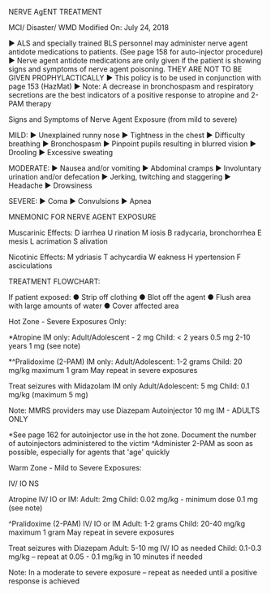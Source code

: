NERVE AgENT TREATMENT

MCI/ Disaster/ WMD
Modified On: July 24, 2018

► ALS and specially trained BLS personnel may administer nerve agent antidote medications to patients. (See page 158 for auto-injector procedure)
► Nerve agent antidote medications are only given if the patient is showing signs and symptoms of nerve agent poisoning. THEY ARE NOT TO BE GIVEN PROPHYLACTICALLY
► This policy is to be used in conjunction with page 153 (HazMat)
► Note: A decrease in bronchospasm and respiratory secretions are the best indicators of a positive response to atropine and 2-PAM therapy

Signs and Symptoms of Nerve Agent Exposure (from mild to severe)

MILD:
► Unexplained runny nose
► Tightness in the chest
► Difficulty breathing
► Bronchospasm
► Pinpoint pupils resulting in blurred vision
► Drooling
► Excessive sweating

MODERATE:
► Nausea and/or vomiting
► Abdominal cramps
► Involuntary urination and/or defecation
► Jerking, twitching and staggering
► Headache
► Drowsiness

SEVERE:
► Coma
► Convulsions
► Apnea

MNEMONIC FOR NERVE AGENT EXPOSURE

Muscarinic Effects:
D iarrhea
U rination
M iosis
B radycaria, bronchorrhea
E mesis
L acrimation
S alivation

Nicotinic Effects:
M ydriasis
T achycardia
W eakness
H ypertension
F asciculations

TREATMENT FLOWCHART:

If patient exposed:
● Strip off clothing
● Blot off the agent
● Flush area with large amounts of water
● Cover affected area

Hot Zone - Severe Exposures Only:

*Atropine IM only:
Adult/Adolescent - 2 mg
Child: < 2 years 0.5 mg
       2-10 years 1 mg
(see note)

*^Pralidoxime (2-PAM) IM only:
Adult/Adolescent: 1-2 grams
Child: 20 mg/kg maximum 1 gram
May repeat in severe exposures

Treat seizures with Midazolam IM only
Adult/Adolescent: 5 mg
Child: 0.1 mg/kg (maximum 5 mg)

Note: MMRS providers may use Diazepam Autoinjector 10 mg IM - ADULTS ONLY

*See page 162 for autoinjector use in the hot zone. Document the number of autoinjectors administered to the victim
^Administer 2-PAM as soon as possible, especially for agents that 'age' quickly

Warm Zone - Mild to Severe Exposures:

IV/ IO NS

Atropine IV/ IO or IM:
Adult: 2mg
Child: 0.02 mg/kg - minimum dose 0.1 mg
(see note)

^Pralidoxime (2-PAM) IV/ IO or IM
Adult: 1-2 grams
Child: 20-40 mg/kg maximum 1 gram
May repeat in severe exposures

Treat seizures with Diazepam
Adult: 5-10 mg IV/ IO as needed
Child: 0.1-0.3 mg/kg – repeat at 0.05 - 0.1 mg/kg in 10 minutes if needed

Note: In a moderate to severe exposure – repeat as needed until a positive response is achieved

